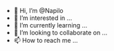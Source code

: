 - 👋 Hi, I’m @Napilo
- 👀 I’m interested in ...
- 🌱 I’m currently learning ...
- 💞️ I’m looking to collaborate on ...
- 📫 How to reach me ...

<!---
Napilo/Napilo is a ✨ special ✨ repository because its `README.md` (this file) appears on your GitHub profile.
You can click the Preview link to take a look at your changes.
--->
